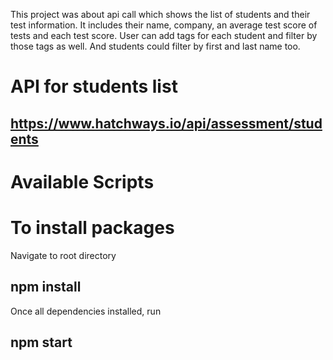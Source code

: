 This project was about api call which shows the list of students and their test information. It includes their name,  company, an average test score of tests and each test score. User can add tags for each student and filter by those tags as well. And students could filter by first and last name too.

# API for students list

## https://www.hatchways.io/api/assessment/students

# Available Scripts

# To install packages

Navigate to root directory

## npm install

Once all dependencies installed, run

## npm start

